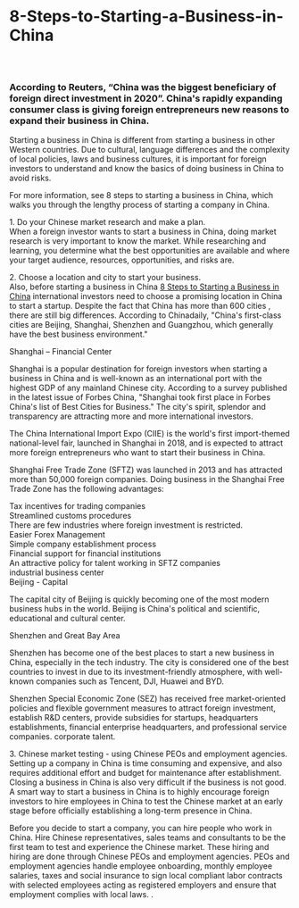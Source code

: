 # 8-Steps-to-Starting-a-Business-in-China
<h3>&nbsp;</h3>

<h3>According to Reuters, &ldquo;China was the biggest beneficiary of foreign direct investment in 2020&rdquo;. China&#39;s rapidly expanding consumer class is giving foreign entrepreneurs new reasons to expand their business in China.</h3>

<p>Starting a business in China is different from starting a business in other Western countries. Due to cultural, language differences and the complexity of local policies, laws and business cultures, it is important for foreign investors to understand and know the basics of doing business in China to avoid risks.</p>

<p>For more information, see 8 steps to starting a business in China, which walks you through the lengthy process of starting a company in China.</p>

<p>1. Do your Chinese market research and make a plan.<br />
When a foreign investor wants to start a business in China, doing market research is very important to know the market. While researching and learning, you determine what the best opportunities are available and where your target audience, resources, opportunities, and risks are.</p>

<p>2. Choose a location and city to start your business.<br />
Also, before starting a business in China&nbsp;<a href="https://www.jscgroups.com/8-steps-to-starting-a-business-in-china/">8 Steps to Starting a Business in China</a> international investors need to choose a promising location in China to start a startup. Despite the fact that China has more than 600 cities , there are still big differences. According to Chinadaily, &quot;China&#39;s first-class cities are Beijing, Shanghai, Shenzhen and Guangzhou, which generally have the best business environment.&quot;</p>

<p>Shanghai &ndash; Financial Center</p>

<p>Shanghai is a popular destination for foreign investors when starting a business in China and is well-known as an international port with the highest GDP of any mainland Chinese city. According to a survey published in the latest issue of Forbes China, &quot;Shanghai took first place in Forbes China&#39;s list of Best Cities for Business.&quot; The city&#39;s spirit, splendor and transparency are attracting more and more international investors.</p>

<p>The China International Import Expo (CIIE) is the world&#39;s first import-themed national-level fair, launched in Shanghai in 2018, and is expected to attract more foreign entrepreneurs who want to start their business in China.</p>

<p>Shanghai Free Trade Zone (SFTZ) was launched in 2013 and has attracted more than 50,000 foreign companies. Doing business in the Shanghai Free Trade Zone has the following advantages:</p>

<p>Tax incentives for trading companies<br />
Streamlined customs procedures<br />
There are few industries where foreign investment is restricted.<br />
Easier Forex Management<br />
Simple company establishment process<br />
Financial support for financial institutions<br />
An attractive policy for talent working in SFTZ companies<br />
industrial business center<br />
Beijing - Capital</p>

<p>The capital city of Beijing is quickly becoming one of the most modern business hubs in the world. Beijing is China&#39;s political and scientific, educational and cultural center.</p>

<p>Shenzhen and Great Bay Area</p>

<p>Shenzhen has become one of the best places to start a new business in China, especially in the tech industry. The city is considered one of the best countries to invest in due to its investment-friendly atmosphere, with well-known companies such as Tencent, DJI, Huawei and BYD.</p>

<p>Shenzhen Special Economic Zone (SEZ) has received free market-oriented policies and flexible government measures to attract foreign investment, establish R&amp;D centers, provide subsidies for startups, headquarters establishments, financial enterprise headquarters, and professional service companies. corporate talent.</p>

<p>3. Chinese market testing - using Chinese PEOs and employment agencies.<br />
Setting up a company in China is time consuming and expensive, and also requires additional effort and budget for maintenance after establishment. Closing a business in China is also very difficult if the business is not good. A smart way to start a business in China is to highly encourage foreign investors to hire employees in China to test the Chinese market at an early stage before officially establishing a long-term presence in China.</p>

<p>Before you decide to start a company, you can hire people who work in China. Hire Chinese representatives, sales teams and consultants to be the first team to test and experience the Chinese market. These hiring and hiring are done through Chinese PEOs and employment agencies. PEOs and employment agencies handle employee onboarding, monthly employee salaries, taxes and social insurance to sign local compliant labor contracts with selected employees acting as registered employers and ensure that employment complies with local laws. .</p>

<h3>&nbsp;</h3>

<p>&nbsp;</p>
